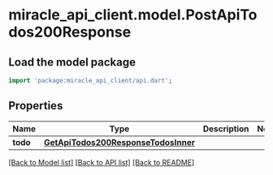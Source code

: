 # miracle_api_client.model.PostApiTodos200Response

## Load the model package
```dart
import 'package:miracle_api_client/api.dart';
```

## Properties
Name | Type | Description | Notes
------------ | ------------- | ------------- | -------------
**todo** | [**GetApiTodos200ResponseTodosInner**](GetApiTodos200ResponseTodosInner.md) |  | 

[[Back to Model list]](../README.md#documentation-for-models) [[Back to API list]](../README.md#documentation-for-api-endpoints) [[Back to README]](../README.md)


